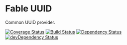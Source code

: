 # Fable UUID

Common UUID provider.

[![Coverage Status](https://coveralls.io/repos/stevenvelozo/fable-uuid/badge.svg?branch=master)](https://coveralls.io/r/stevenvelozo/fable-uuid?branch=master) [![Build Status](https://travis-ci.org/stevenvelozo/fable-uuid.svg?branch=master)](https://travis-ci.org/stevenvelozo/fable-uuid) [![Dependency Status](https://david-dm.org/stevenvelozo/fable-uuid.svg)](https://david-dm.org/stevenvelozo/fable-uuid) [![devDependency Status](https://david-dm.org/stevenvelozo/fable-uuid/dev-status.svg)](https://david-dm.org/stevenvelozo/fable-uuid#info=devDependencies)